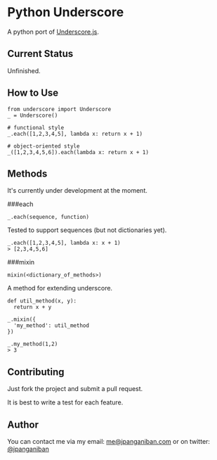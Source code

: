Python Underscore
=================

A python port of [Underscore.js][underscore].

Current Status
--------------

Unfinished.

How to Use
----------

    from underscore import Underscore
    _ = Underscore()

    # functional style
    _.each([1,2,3,4,5], lambda x: return x + 1)

    # object-oriented style
    _([1,2,3,4,5,6]).each(lambda x: return x + 1)


Methods
-------

It's currently under development at the moment.

###each

    _.each(sequence, function)

Tested to support sequences (but not dictionaries yet).

    _.each([1,2,3,4,5], lambda x: x + 1)
    > [2,3,4,5,6]
    
###mixin

    mixin(<dictionary_of_methods>)

A method for extending underscore.

    def util_method(x, y):
      return x + y

    _.mixin({
      'my_method': util_method
    })

    _.my_method(1,2)
    > 3


Contributing
------------

Just fork the project and submit a pull request.

It is best to write a test for each feature.


Author
------

You can contact me via my email: [me@jpanganiban.com][mail]
or on twitter: [@jpanganiban][twitter]


[underscore]: http://underscorejs.org/
[mail]: mailto:me@jpanganiban.com
[twitter]: me@jpanganiban.com
